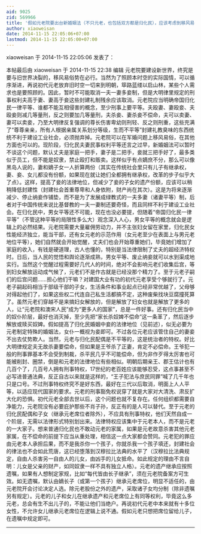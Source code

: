 ```yaml
---
aid: 9025
zid: 569966
title: '假如元老院要出台新婚姻法（不只元老，也包括双方都是归化民），应该考虑到移风易俗'
author: xiaoweisan
date: 2014-11-15 22:05:06+07:00
lastmod: 2014-11-15 22:05:00+07:00
---
```


xiaoweisan 于 2014-11-15 22:05:06 发表了：

本帖最后由 xiaoweisan 于 2014-11-15 22:38 编辑 元老院要建设新世界，终究是要与旧世界决裂的，移风易俗势在必行。当然为了照顾本时空的实际国情，可以循序渐进，再说初代元老放弃旧时空一切来到明朝，筚路蓝缕以启山林，某些个人需求也是要照顾的。因此，暂时不可能取消一夫一妻多妾制，但是大明律里规定的刑事权利夫高于妻、妻高于妾这些封建礼制残余应该取消。元老院应当明确帝国归化民一律平等、谁都不能互相侵害的概念，至少刑事上要平等。夫殴妻、妻殴妾、夫殴妾则减几等量刑，反之则要加几等量刑，夫杀妾、妻杀妾不偿命，夫可以卖妻、妻可以卖妾，乃至大明律反复强调的尊长伤害卑幼则刑轻、反之则刑重，这些充满了“尊尊亲亲，所有人根据亲属关系划分等级，生而不平等”封建礼教臭味的东西统统不利于建设工业社会，必须抛弃掉。元老院可以在军婚问题上移风易俗，在其他方面也可以的。现阶段，归化民夫妻民事权利平等还言之过早，新婚姻法可以暂时不谈这个问题，默认丈夫是家庭一把手，妻子是二把手，妾就三把手好了，最多类似于员工，但不能是奴隶，禁止殴打和贩卖。这样似乎有点嫡庶不分，那么可以像黑岛人说的，妻和嫡子女一人折算两份（其实在传统社会里只有儿子有继承权，妻、妾、女儿都没有份额，如果现在就让她们全都拥有继承权，改革的步子似乎大了点）。这样，提高了妾的法律地位，但减少了妾的子女的遗产份额，应该可以稍稍降低封建性（封建社会首重尊卑和人身依附，财产尚在其次）。这是为将来逐渐减少、停止纳妾作铺垫，而不是为了发展成绿教式的一夫多妻（诸妻平等）制，后者对于中国传统来说比基督教的一夫一妻制还要奇怪，而且同样不利于建设工业社会。在归化民中，男女平等还不可能，现在也没必要提，但随着“帝国归化民一律平等”（不管这种平等的局限性多么大）观念深入人心，男女平等的概念就会是逻辑上的必然结果。元老院需要大量雇佣劳动力，并不主张妇女留在家里，归化民女性能经济独立，能当干部，还有女元老的示范作用（女元老至少在表面上与男元老地位平等），她们自然就会开始觉醒，丈夫们也会开始尊重她们，毕竟她们增加了家庭的收入，有钱是硬道理，古人也懂的，特别是当法律限制了丈夫的超经济特权时。日后，当人民的觉悟和舆论逐渐成熟，男女平等、废止纳妾就可以水到渠成地实行。当然这个觉醒过程需要好几代人的时间，绝对不会影响元老们收集后宫，等到妇女解放运动成气候了，元老们不是作古就是已经没那个精力了。至于元老子嗣们的后宫问题……担心他们干嘛？对建国大业有功的初代元老享受个够就行了。元老子嗣起码相当于部级干部的子女，生活条件和事业起点已经非常优越了，父母够对得起他们了，如果这些权二代连自己私生活都搞不定，这种废柴找块豆腐撞死算了。虽然元老们穿越不是来搞妇女解放的，但是解放了妇女也就是解放了更多的人，让“元老院和澳宋人民”成为“更多人的国家”，总是一件好事。还有归化民当中的奴仆阶层，最好也消灭掉，至少先把“家长杀奴婢不偿命”这一条革了，然后逐步解放或赎买奴婢。假如提高了归化民婚姻中妾的法律地位（见前述），似无必要为元老制定特殊的婚姻法，女仆一概视为妾即可。不过各位元老应该管住自己的妻妾不出去仗势欺人。当然，元老与归化民配偶是不平等的，这是统治者的特权。好比大明律规定夫无故杀妻要偿命，但如果是王爷杀了正妻，肯定不必偿命。王爷犯一般的刑事罪基本不会受到制裁，杀平民几乎不可能偿命，但为非作歹得太厉害也可能被削封、圈禁，倒是和元老的法律地位有些相似。明朝后期亲王、郡王估计也有几百个了，几百号人拥有刑事特权，17世纪的老百姓应该能够忍受，这点事甚至不必写进普通法典，反正自古以来就是这样的，“王子犯法与庶民同罪”喊了几千年也只是口号。不过刑事特权终究不是好东西，最好在三代以后取消，明面上人人平等，以适应现代国家的要求。元老的刑事豁免权说穿了就是大家对大清洗、肃反扩大化的恐惧。初代元老全部去世以后，这个问题也就不复存在。任何组织都需要自净能力，元老院没有必要庇护那些不肖子孙，反正有的是人可以替代。至于元老的归化民配偶和子女（继承元老席位者除外），不应具有刑事特权，他们天然自成一个阶层，无需以法律形式特别划出来。法律特权应该集中于元老本人，而不是元老的一大家子。想来普通归化民也不敢动元老的家属，如果是元老故意杀害其他元老家属，在不偿命的前提下应当从重处理，相信这一点大家都会赞同。元老犯的罪应由元老本人承担后果，而不是我杀你一个孩子，你就杀我一个孩子填还，封建社会的律法也不会如此荒唐，这已经堕落到汉穆拉比法典的水平了（汉穆拉比法典规定，自由人杀害另一自由人的儿女，由凶手的儿女抵命。如此规定的理由不言自明：儿女是父亲的财产，如同奴隶一样不具有独立人格）。元老的遗产继承应按照遗嘱，如果有人想制定家规，比如“每代皆由长子继承”，须在元老院备案方可生效。如无遗嘱，默认由嫡长子（或第一个孩子）继承元老席位，明显不适任的，由元老院开会讨论决定人选。除元老股份之外的遗产，采取诸子女均分制（除非遗嘱另有规定）。元老的儿子和女儿在继承遗产和元老席位上有同等权利，毕竟这么多元老，总会有生不出儿子的，不能让他们当绝户。再说初代元老中本来就有十多位女性，不允许女儿继承元老席位在逻辑上说不通。假如元老只想把席位留给儿子，在遗嘱中规定即可。

---------

